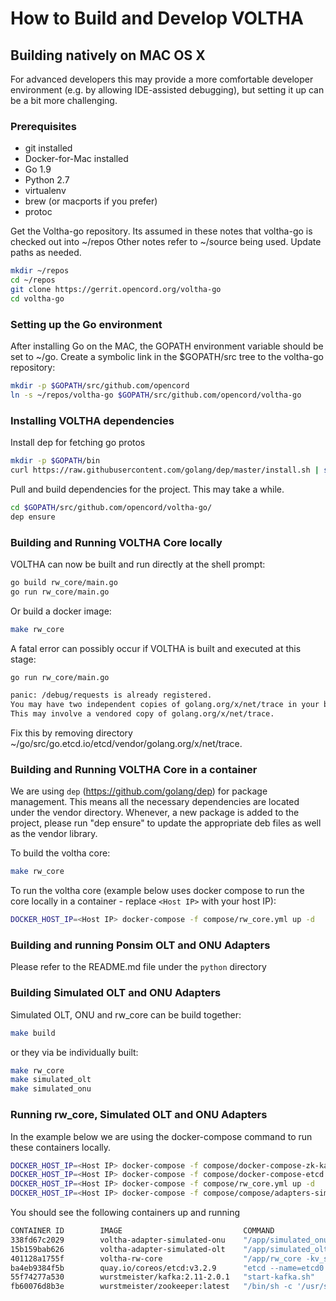 # How to Build and Develop VOLTHA

## Building natively on MAC OS X

For advanced developers this may provide a more comfortable developer environment
(e.g. by allowing IDE-assisted debugging), but setting it up can be a bit more challenging.

### Prerequisites

* git installed
* Docker-for-Mac installed
* Go 1.9
* Python 2.7
* virtualenv
* brew (or macports if you prefer)
* protoc


Get the Voltha-go repository.  Its assumed in these notes that voltha-go is checked out into ~/repos
Other notes refer to ~/source being used.  Update paths as needed.
```sh
mkdir ~/repos
cd ~/repos
git clone https://gerrit.opencord.org/voltha-go
cd voltha-go
```



### Setting up the Go environment

After installing Go on the MAC, the GOPATH environment variable should be set to ~/go.
Create a symbolic link in the $GOPATH/src tree to the voltha-go repository:

```sh
mkdir -p $GOPATH/src/github.com/opencord
ln -s ~/repos/voltha-go $GOPATH/src/github.com/opencord/voltha-go
```



### Installing VOLTHA dependencies

Install dep for fetching go protos
```sh
mkdir -p $GOPATH/bin
curl https://raw.githubusercontent.com/golang/dep/master/install.sh | sh
```

Pull and build dependencies for the project.  This may take a while.
```sh
cd $GOPATH/src/github.com/opencord/voltha-go/
dep ensure
```



### Building and Running VOLTHA Core locally


VOLTHA can now be built and run directly at the shell prompt:
```sh
go build rw_core/main.go
go run rw_core/main.go
```

Or build a docker image:
```sh
make rw_core
```



A fatal error can possibly occur if VOLTHA is built and executed at this stage:

```sh
go run rw_core/main.go

panic: /debug/requests is already registered.
You may have two independent copies of golang.org/x/net/trace in your binary, trying to maintain separate state.
This may involve a vendored copy of golang.org/x/net/trace.
```
Fix this by removing directory ~/go/src/go.etcd.io/etcd/vendor/golang.org/x/net/trace.



### Building and Running VOLTHA Core in a container

We are using ```dep``` (https://github.com/golang/dep) for package management.  This means all the 
necessary dependencies are located under the vendor directory.   Whenever, a new package is added to the 
project, please run "dep ensure" to update the appropriate deb files as well as the vendor library.

To build the voltha core:
```sh
make rw_core
```

To run the voltha core (example below uses docker compose to run the core locally in a container - replace `````<Host IP>````` 
with your host IP):
```sh
DOCKER_HOST_IP=<Host IP> docker-compose -f compose/rw_core.yml up -d
```



### Building and running Ponsim OLT and ONU Adapters

Please refer to the README.md file under the ```python``` directory



### Building Simulated OLT and ONU Adapters

Simulated OLT, ONU and rw_core can be build together:
```sh
make build
```
or they via be individually built:
```sh
make rw_core
make simulated_olt
make simulated_onu
```



### Running rw_core, Simulated OLT and ONU Adapters

In the example below we are using the docker-compose command to run these containers locally.
```sh
DOCKER_HOST_IP=<Host IP> docker-compose -f compose/docker-compose-zk-kafka-test.yml up -d
DOCKER_HOST_IP=<Host IP> docker-compose -f compose/docker-compose-etcd.yml up -d
DOCKER_HOST_IP=<Host IP> docker-compose -f compose/rw_core.yml up -d
DOCKER_HOST_IP=<Host IP> docker-compose -f compose/compose/adapters-simulated.yml up -d
```



You should see the following containers up and running

```sh
CONTAINER ID        IMAGE                           COMMAND                  CREATED              STATUS              PORTS                                                                      NAMES
338fd67c2029        voltha-adapter-simulated-onu    "/app/simulated_onu …"   37 seconds ago       Up 36 seconds                                                                                  compose_adapter_simulated_onu_1_a39b1a9d27d5
15b159bab626        voltha-adapter-simulated-olt    "/app/simulated_olt …"   37 seconds ago       Up 36 seconds                                                                                  compose_adapter_simulated_olt_1_b5407c23b483
401128a1755f        voltha-rw-core                  "/app/rw_core -kv_st…"   About a minute ago   Up About a minute   0.0.0.0:50057->50057/tcp                                                   compose_rw_core_1_36cd5e255edf
ba4eb9384f5b        quay.io/coreos/etcd:v3.2.9      "etcd --name=etcd0 -…"   About a minute ago   Up About a minute   0.0.0.0:2379->2379/tcp, 0.0.0.0:32775->2380/tcp, 0.0.0.0:32774->4001/tcp   compose_etcd_1_368cd0bc1421
55f74277a530        wurstmeister/kafka:2.11-2.0.1   "start-kafka.sh"         2 minutes ago        Up 2 minutes        0.0.0.0:9092->9092/tcp                                                     compose_kafka_1_a8631e438fe2
fb60076d8b3e        wurstmeister/zookeeper:latest   "/bin/sh -c '/usr/sb…"   2 minutes ago        Up 2 minutes        22/tcp, 2888/tcp, 3888/tcp, 0.0.0.0:2181->2181/tcp                         compose_zookeeper_1_7ff68af103cf
```

